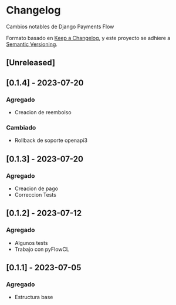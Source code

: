 # Changelog

Cambios notables de Django Payments Flow

Formato basado en [Keep a Changelog](https://keepachangelog.com/en/1.1.0/),
y este proyecto se adhiere a [Semantic Versioning](https://semver.org/spec/v2.0.0.html).

## [Unreleased]

## [0.1.4] - 2023-07-20

### Agregado

- Creacion de reembolso

### Cambiado

- Rollback de soporte openapi3

## [0.1.3] - 2023-07-20

### Agregado

- Creacion de pago
- Correccion Tests

## [0.1.2] - 2023-07-12

### Agregado

- Algunos tests
- Trabajo con pyFlowCL

## [0.1.1] - 2023-07-05

### Agregado

- Estructura base
